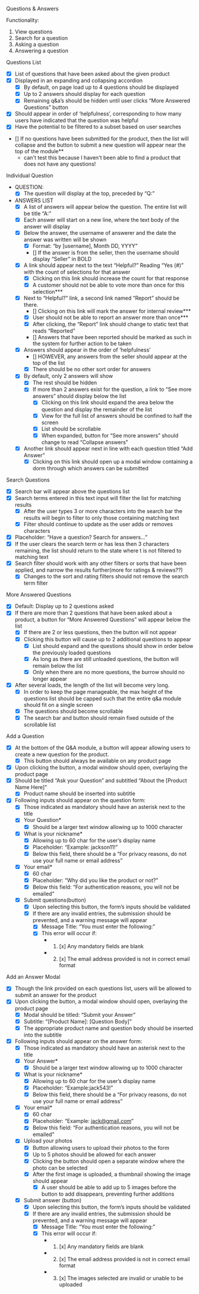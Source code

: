 Questions & Answers

Functionality:
1. View questions
2. Search for a question
3. Asking a question
4. Answering a question

Questions List
- [x] List of questions that have been asked about the given product
- [x] Displayed in an expanding and collapsing accordion
    - [x] By default, on page load up to 4 questions should be displayed
    - [x] Up to 2 answers should display for each question
    - [x] Remaining q&a’s should be hidden until user clicks “More Answered Questions” button
- [X] Should appear in order of ‘helpfulness’, corresponding to how many users have indicated that the question was helpful
- [x] Have the potential to be filtered to a subset based on user searches
- [] If no questions have been submitted for the product, then the list will collapse and the button to submit a new question will appear near the top of the module**
  - can't test this because I haven't been able to find a product that does not have any questions!

Individual Question
- QUESTION:
    - [x] The question will display at the top, preceded by “Q:”
- ANSWERS LIST
    - [x] A list of answers will appear below the question. The entire list will be title “A:”
    - [x] Each answer will start on a new line, where the text body of the answer will display
    - [x] Below the answer, the username of answerer and the date the answer was written will be shown
        - [x] Format: “by [username], Month DD, YYYY”
        - [] If the answer is from the seller, then the username should display “Seller” in BOLD
    - [x] A link should appear next to the text “Helpful?” Reading “Yes (#)” with the count of selections for that answer
        - [x] Clicking on this link should increase the count for that response
        - [x] A customer should not be able to vote more than once for this selection***
    - [x] Next to “Helpful?” link, a second link named “Report” should be there. 
        - [] Clicking on this link will mark the answer for internal review***
        - [x] User should not be able to report an answer more than once***
        - [x] After clicking, the “Report” link should change to static text that reads “Reported”
        - [] Answers that have been reported should be marked as such in the system for further action to be taken
    - [x] Answers should appear in the order of ‘helpfulness’
        - [] HOWEVER, any answers from the seller should appear at the top of the list
        - [x] There should be no other sort order for answers
    - [x] By default, only 2 answers will show
        - [x] The rest should be hidden
        - [x] If more than 2 answers exist for the question, a link to “See more answers” should display below the list
            - [x] Clicking on this link should expand the area below the question and display the remainder of the list
            - [x] View for the full list of answers should be confined to half the screen
            - [x] List should be scrollable 
            - [x] When expanded, button for “See more answers” should change to read “Collapse answers”
    - [x] Another link should appear next in line with each question titled “Add Answer”
        - [x] Clicking on this link should open up a modal window containing a dorm through which answers can be submitted

Search Questions
- [x] Search bar will appear above the questions list
- [x] Search terms entered in this text input will filter the list for matching results
    - [x] After the user types 3 or more characters into the search bar the results will begin to filter to only those containing matching text
    - [x] Filter should continue to update as the user adds or removes characters
- [x] Placeholder: “Have a question? Search for answers…”
- [x] If the user clears the search term or has less then 3 characters remaining, the list should return to the state where t is not filtered to matching text
- [x] Search filter should work with any other filters or sorts that have been applied, and narrow the results further(more for ratings & reviews??)
    - [x] Changes to the sort and rating filters should not remove the search term filter

More Answered Questions
- [x] Default: Display up to 2 questions asked
- [x] If there are more than 2 questions that have been asked about a product, a button for “More Answered Questions” will appear below the list
    - [x] If there are 2 or less questions, then the button will not appear
    - [x] Clicking this button will cause up to 2 additional questions to appear
        - [x] List should expand and the questions should show in order below the previously loaded questions
        - [x] As long as there are still unloaded questions, the button will remain below the list
        - [x] Only when there are no more questions, the burrow should no longer appear
- [x] After several loads, the length of the list will become very long. 
    - [x] In order to keep the page manageable, the max height of the questions list should be capped such that the entire q&a module should fit on a single screen
    - [x] The questions should become scrollable
    - [x] The search bar and button should remain fixed outside of the scrollable list

Add a Question
- [x] At the bottom of the Q&A module, a button will appear allowing users to create a new question for the product. 
    - [x] This button should always be available on any product page
- [x] Upon clicking the button, a modal window should open, overlaying the product page
- [x] Should be titled “Ask your Question” and subtitled “About the [Product Name Here]”
    -[x] Product name should be inserted into subtitle
- [x] Following inputs should appear on the question form:
    - [x] Those indicated as mandatory should have an asterisk next to the title
    - [x] Your Question*
        - [x] Should be a larger text window allowing up to 1000 character
    - [x] What is your nickname*
        - [x] Allowing up to 60 char for the user’s display name
        - [x] Placeholder: “Example: jackson11!”
        - [x] Below this field, there should be a “For privacy reasons, do not use your full name or email address”
    - [x] Your email*
        - [x] 60 char
        - [x] Placeholder: “Why did you like the product or not?”
        - [x] Below this field: “For authentication reasons, you will not be emailed”
    - [x] Submit questions(button)
        - [x] Upon selecting this button, the form’s inputs should be validated
        - [x] If there are any invalid entries, the submission should be prevented, and a warning message will appear
            - [x] Message Title: “You must enter the following:”
            - [x] This error will occur if:
                - 1. [x] Any mandatory fields are blank
                - 2. [x] The email address provided is not in correct email format

Add an Answer Modal
- [x] Though the link provided on each questions list, users will be allowed to submit an answer for the product
- [x] Upon clicking the button, a modal window should open, overlaying the product page
    - [x] Modal should be titled: “Submit your Answer”
    - [x] Subtitle: “[Product Name]: [Question Body]”
    - [x] The appropriate product name and question body should be inserted into the subtitle
- [x] Following inputs should appear on the answer form:
    - [x] Those indicated as mandatory should have an asterisk next to the title
    - [x] Your Answer*
        - [x] Should be a larger text window allowing up to 1000 character
    - [x] What is your nickname*
        - [x] Allowing up to 60 char for the user’s display name
        - [x] Placeholder: “Example:jack543!”
        - [x] Below this field, there should be a “For privacy reasons, do not use your full name or email address”
    - [x] Your email*
        - [x] 60 char
        - [x] Placeholder: “Example: jack@gmail.com”
        - [x] Below this field: “For authentication reasons, you will not be emailed”
    - [x] Upload your photos
        - [x] Button allowing users to upload their photos to the form
        - [x] Up to 5 photos should be allowed for each answer
        - [x] Clicking the button should open a separate window where the photo can be selected
        - [x] After the first image is uploaded, a thumbnail showing the image should appear
            - [x] A user should be able to add up to 5 images before the button to add disappears, preventing further additions
    - [x] Submit answer (button)
        - [x] Upon selecting this button, the form’s inputs should be validated
        - [x] If there are any invalid entries, the submission should be prevented, and a warning message will appear
            - [x] Message Title: “You must enter the following:”
            - [x] This error will occur if:
                - 1. [x] Any mandatory fields are blank
                - 2. [x] The email address provided is not in correct email format
                - 3. [x] The images selected are invalid or unable to be uploaded
